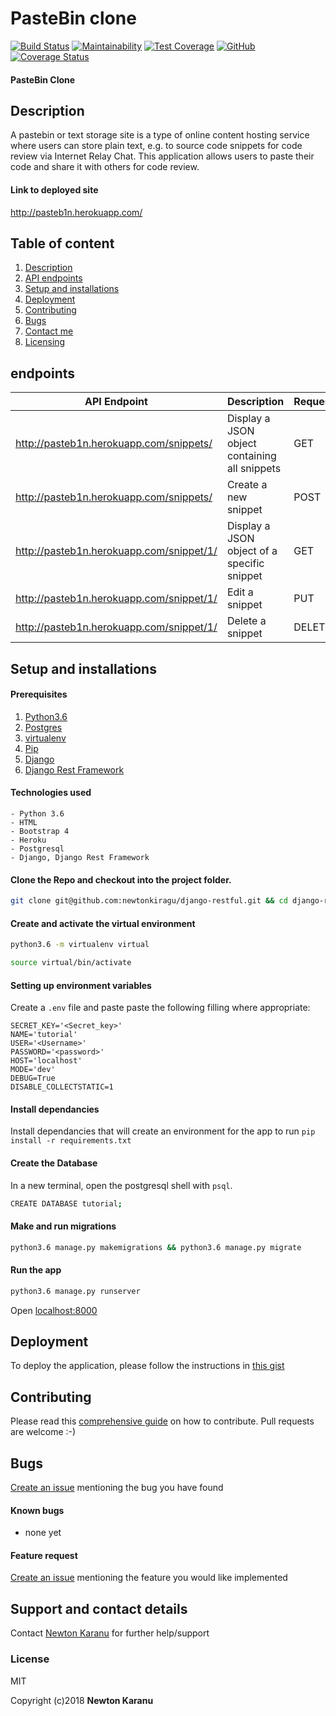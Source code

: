 # PasteBin clone
[![Build Status](https://travis-ci.com/newtonkiragu/django-restful.svg?branch=master)](https://travis-ci.com/newtonkiragu/django-restful)
[![Maintainability](https://api.codeclimate.com/v1/badges/f255d310fa438c258136/maintainability)](https://codeclimate.com/github/newtonkiragu/django-restful/maintainability)
[![Test Coverage](https://api.codeclimate.com/v1/badges/f255d310fa438c258136/test_coverage)](https://codeclimate.com/github/newtonkiragu/django-restful/test_coverage)
[![GitHub](https://img.shields.io/github/license/mashape/apistatus.svg)](https://github.com/newtonkiragu/django-restful/blob/master/LICENSE)
[![Coverage Status](https://coveralls.io/repos/github/newtonkiragu/django-restful/badge.svg)](https://coveralls.io/github/newtonkiragu/django-restful)
#### PasteBin Clone

## Description
A pastebin or text storage site is a type of online content hosting service where users can store plain text, e.g. to source code snippets for code review via Internet Relay Chat. This application allows users to paste their code and share it with others for code review.

#### Link to deployed site
http://pasteb1n.herokuapp.com/

## Table of content
1. [Description](#description)
2. [API endpoints](#endpoints)
3. [Setup and installations](#setup-and-installations)
4. [Deployment](#deployment)
5. [Contributing](#contributing)
6. [Bugs](#bugs)
7. [Contact me](#support-and-contact-details)
8. [Licensing](#license)

## endpoints
API Endpoint | Description | Request
---- | :---- | :----- |
http://pasteb1n.herokuapp.com/snippets/ | Display a JSON object containing all snippets | GET
http://pasteb1n.herokuapp.com/snippets/ | Create a new snippet | POST
http://pasteb1n.herokuapp.com/snippet/1/ | Display a JSON object of a specific snippet | GET
http://pasteb1n.herokuapp.com/snippet/1/ | Edit a snippet | PUT
http://pasteb1n.herokuapp.com/snippet/1/ | Delete a snippet | DELETE

## Setup and installations

#### Prerequisites
1. [Python3.6](https://www.python.org/downloads/)
2. [Postgres](https://www.postgresql.org/download/)
3. [virtualenv](https://virtualenv.pypa.io/en/stable/installation/)
4. [Pip](https://pip.pypa.io/en/stable/installing/)
5. [Django](https://www.djangoproject.com/download/)
5. [Django Rest Framework](http://www.django-rest-framework.org/#installation)

#### Technologies used
    - Python 3.6
    - HTML
    - Bootstrap 4
    - Heroku
    - Postgresql
    - Django, Django Rest Framework

#### Clone the Repo and checkout into the project folder.
```bash
git clone git@github.com:newtonkiragu/django-restful.git && cd django-restful
```

#### Create and activate the virtual environment
```bash
python3.6 -m virtualenv virtual
```

```bash
source virtual/bin/activate
```

#### Setting up environment variables
Create a `.env` file and paste paste the following filling where appropriate:
```
SECRET_KEY='<Secret_key>'
NAME='tutorial'
USER='<Username>'
PASSWORD='<password>'
HOST='localhost'
MODE='dev'
DEBUG=True
DISABLE_COLLECTSTATIC=1
```

#### Install dependancies
Install dependancies that will create an environment for the app to run
`pip install -r requirements.txt`

#### Create the Database
In a new terminal, open the postgresql shell with `psql`.
```bash
CREATE DATABASE tutorial;
```

#### Make and run migrations
```bash
python3.6 manage.py makemigrations && python3.6 manage.py migrate
```

#### Run the app
```bash
python3.6 manage.py runserver
```
Open [localhost:8000](http://127.0.0.1:8000/)

## Deployment
To deploy the application, please follow the instructions in [this gist](https://gist.github.com/newtonkiragu/42f2500e56d9c2375a087233587eddd0)

## Contributing
Please read this [comprehensive guide](https://opensource.guide/how-to-contribute/) on how to contribute. Pull requests are welcome :-)

## Bugs
[Create an issue](https://github.com/newtonkiragu/django-restful/blob/master/.github/ISSUE_TEMPLATE/bug_report.md) mentioning the bug you have found

#### Known bugs
 - none yet

#### Feature request
[Create an issue](https://github.com/newtonkiragu/django-restful/blob/master/.github/ISSUE_TEMPLATE/feature_request.md) mentioning the feature you would like implemented

## Support and contact details
Contact [Newton Karanu](karanunewton4@gmail.com) for further help/support

### License
MIT

Copyright (c)2018 **Newton Karanu**